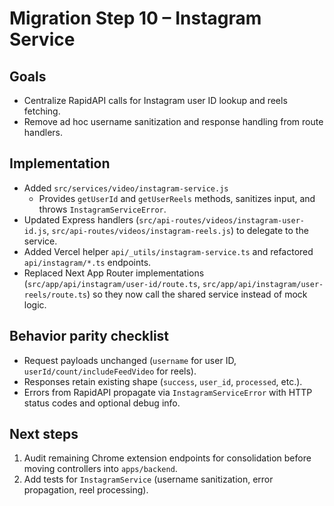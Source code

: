 # Migration Step 10 – Instagram Service

## Goals
- Centralize RapidAPI calls for Instagram user ID lookup and reels fetching.
- Remove ad hoc username sanitization and response handling from route handlers.

## Implementation
- Added `src/services/video/instagram-service.js`
  - Provides `getUserId` and `getUserReels` methods, sanitizes input, and throws `InstagramServiceError`.
- Updated Express handlers (`src/api-routes/videos/instagram-user-id.js`, `src/api-routes/videos/instagram-reels.js`) to delegate to the service.
- Added Vercel helper `api/_utils/instagram-service.ts` and refactored `api/instagram/*.ts` endpoints.
- Replaced Next App Router implementations (`src/app/api/instagram/user-id/route.ts`, `src/app/api/instagram/user-reels/route.ts`) so they now call the shared service instead of mock logic.

## Behavior parity checklist
- Request payloads unchanged (`username` for user ID, `userId/count/includeFeedVideo` for reels).
- Responses retain existing shape (`success`, `user_id`, `processed`, etc.).
- Errors from RapidAPI propagate via `InstagramServiceError` with HTTP status codes and optional debug info.

## Next steps
1. Audit remaining Chrome extension endpoints for consolidation before moving controllers into `apps/backend`.
2. Add tests for `InstagramService` (username sanitization, error propagation, reel processing).
